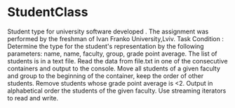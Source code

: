 # StudentClass

Student type for university software developed . The assignment was performed by the freshman of Ivan Franko University,Lviv. 
Task Condition :
Determine the type for the student's representation by the following parameters: name, name, faculty, group, grade point average.
The list of students is in a text file. Read the data from file.txt in one of the consecutive containers and output to the console. 
Move all students of a given faculty and group to the beginning of the container, keep the order of other students. 
Remove students whose grade point average is <2. 
Output in alphabetical order the students of the given faculty. Use streaming iterators to read and write.
